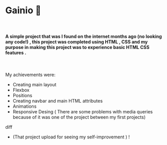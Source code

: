 # Gainio  👾
 <br>



#### A simple project that  was I found on the internet months ago (no looking any code!) , this project was completed using HTML , CSS and my purpose in making this project was to experience basic HTML CSS features .  <br>  <br>  <br>

My achievements were:
- Creating main layout
- Flexbox
- Positions
- Creating navbar and main HTML attributes
- Animations
- Responsive Desing ( There are some problems with media queries because of it was one of the project between my first projects)



diff
- (That project upload for seeing my self-improvement ) ! 
